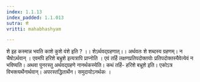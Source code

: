 ```yaml
---
index: 1.1.13
index_padded: 1.1.013
sutra: शे
vritti: mahabhashyam

---
```

 शे इह कस्मान्न भवति काशे कुशे वंशे इति ? ।। शेऽर्थवद्ग्रहणात्।। अर्थवतः शे शब्दस्य ग्रहणम्। न चैषोऽर्थवान् । एवमपि हरिशे बभ्रुशे इत्यत्रापि प्राप्नोति । एवं तर्हि लक्षणप्रतिपदोक्तयोः प्रतिपदोक्तस्यैवेत्येवं न भविष्यति। अथवा पुनरस्तु अर्थवद्ग्रहणे नानर्थकस्येति। कथं तर्हि- हरिशे बभ्रूशे इति। एकोऽत्र विभक्त्यर्थेनार्थवान्। अपरस्तद्धितार्थेन। समुदायोऽनर्थकः । 